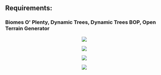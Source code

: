 ## Requirements: 

### Biomes O' Plenty, Dynamic Trees, Dynamic Trees BOP, Open Terrain Generator

<p align="center">
	<img src="https://i.postimg.cc/nzrNfhw2/2024-10-05-17-45-14.png" />

 <p align="center">
	<img src="https://i.postimg.cc/MTLN6JCS/2024-10-06-00-34-44.png" />

 <p align="center">
	<img src="https://i.postimg.cc/DmkNGdfp/2024-10-06-14-33-09.png" />

 <p align="center">
	<img src="https://i.postimg.cc/4yhMnFGh/2024-10-07-06-21-21.png" />
